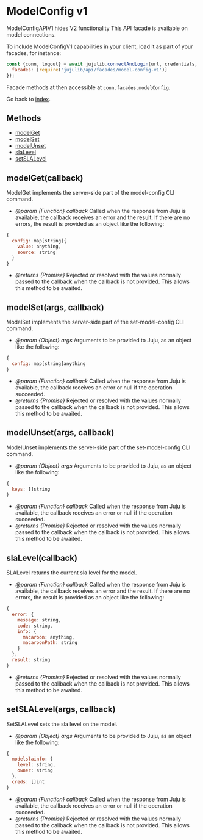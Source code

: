 <!---
NOTE: this file has been generated by the doc command in js-libjuju
on Tue 2018/11/27 16:23:14 UTC. Do not manually edit this file.
--->
# ModelConfig v1

ModelConfigAPIV1 hides V2 functionality
This API facade is available on model connections.

To include ModelConfigV1 capabilities in your client, load it as
part of your facades, for instance:
```javascript
const {conn, logout} = await jujulib.connectAndLogin(url, credentials, {
  facades: [require('jujulib/api/facades/model-config-v1')]
});
```
Facade methods at then accessible at `conn.facades.modelConfig`.

Go back to [index](index.md).

## Methods
- [modelGet](#modelGetcallback)
- [modelSet](#modelSetargs-callback)
- [modelUnset](#modelUnsetargs-callback)
- [slaLevel](#slaLevelcallback)
- [setSLALevel](#setSLALevelargs-callback)

## modelGet(callback)
ModelGet implements the server-side part of the model-config CLI command.

- *@param {Function} callback* Called when the response from Juju is available,
  the callback receives an error and the result. If there are no errors, the
  result is provided as an object like the following:
```javascript
{
  config: map[string]{
    value: anything,
    source: string
  }
}
```
- *@returns {Promise}* Rejected or resolved with the values normally passed to
  the callback when the callback is not provided.
  This allows this method to be awaited.

## modelSet(args, callback)
ModelSet implements the server-side part of the set-model-config CLI
    command.

- *@param {Object} args* Arguments to be provided to Juju, as an object like
  the following:
```javascript
{
  config: map[string]anything
}
```
- *@param {Function} callback* Called when the response from Juju is available,
  the callback receives an error or null if the operation succeeded.
- *@returns {Promise}* Rejected or resolved with the values normally passed to
  the callback when the callback is not provided.
  This allows this method to be awaited.

## modelUnset(args, callback)
ModelUnset implements the server-side part of the set-model-config CLI
    command.

- *@param {Object} args* Arguments to be provided to Juju, as an object like
  the following:
```javascript
{
  keys: []string
}
```
- *@param {Function} callback* Called when the response from Juju is available,
  the callback receives an error or null if the operation succeeded.
- *@returns {Promise}* Rejected or resolved with the values normally passed to
  the callback when the callback is not provided.
  This allows this method to be awaited.

## slaLevel(callback)
SLALevel returns the current sla level for the model.

- *@param {Function} callback* Called when the response from Juju is available,
  the callback receives an error and the result. If there are no errors, the
  result is provided as an object like the following:
```javascript
{
  error: {
    message: string,
    code: string,
    info: {
      macaroon: anything,
      macaroonPath: string
    }
  },
  result: string
}
```
- *@returns {Promise}* Rejected or resolved with the values normally passed to
  the callback when the callback is not provided.
  This allows this method to be awaited.

## setSLALevel(args, callback)
SetSLALevel sets the sla level on the model.

- *@param {Object} args* Arguments to be provided to Juju, as an object like
  the following:
```javascript
{
  modelslainfo: {
    level: string,
    owner: string
  },
  creds: []int
}
```
- *@param {Function} callback* Called when the response from Juju is available,
  the callback receives an error or null if the operation succeeded.
- *@returns {Promise}* Rejected or resolved with the values normally passed to
  the callback when the callback is not provided.
  This allows this method to be awaited.